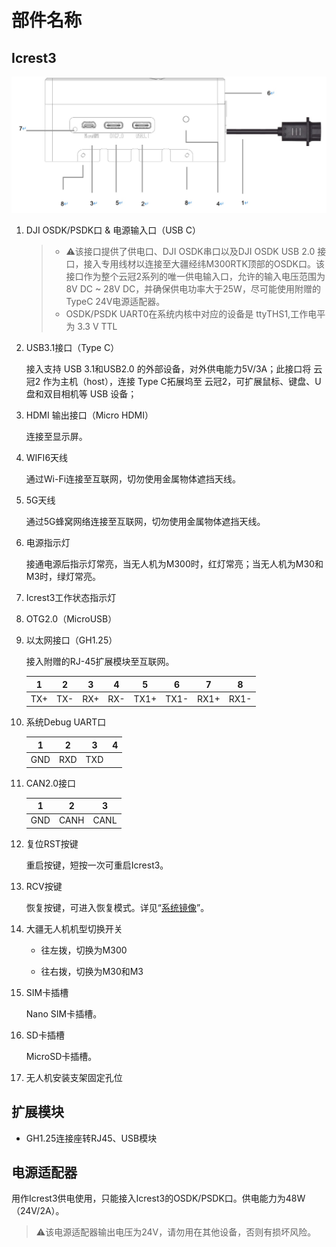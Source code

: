 # 部件名称

## Icrest3




![部件说明](../images/%E9%83%A8%E4%BB%B6%E8%AF%B4%E6%98%8E.jpg)




1. DJI OSDK/PSDK口 & 电源输入口（USB C）

   > - ⚠️该接口提供了供电口、DJI OSDK串口以及DJI OSDK USB 2.0 接口，接入专用线材以连接至大疆经纬M300RTK顶部的OSDK口。该接口作为整个云冠2系列的唯一供电输入口，允许的输入电压范围为8V DC ~ 28V DC，并确保供电功率大于25W，尽可能使用附赠的TypeC 24V电源适配器。
   > - OSDK/PSDK UART0在系统内核中对应的设备是 ttyTHS1,工作电平为 3.3 V TTL

2. USB3.1接口（Type C）

   接入支持 USB 3.1和USB2.0 的外部设备，对外供电能力5V/3A；此接口将 云冠2 作为主机（host），连接 Type C拓展坞至 云冠2，可扩展鼠标、键盘、U盘和双目相机等 USB 设备；

3. HDMI 输出接口（Micro HDMI）

   连接至显示屏。

4. WIFI6天线

   通过Wi-Fi连接至互联网，切勿使用金属物体遮挡天线。

5. 5G天线

   通过5G蜂窝网络连接至互联网，切勿使用金属物体遮挡天线。

6. 电源指示灯

   接通电源后指示灯常亮，当无人机为M300时，红灯常亮；当无人机为M30和M3时，绿灯常亮。

7. Icrest3工作状态指示灯

8. OTG2.0（MicroUSB）

9. 以太网接口（GH1.25）

   接入附赠的RJ-45扩展模块至互联网。

   |  1   |  2   |  3   |  4   |  5   |  6   |  7   |  8   |
   | :--: | :--: | :--: | :--: | :--: | :--: | :--: | :--: |
   | TX+  | TX-  | RX+  | RX-  | TX1+ | TX1- | RX1+ | RX1- |

   

10. 系统Debug UART口

    |  1   |  2   |  3   |  4   |
    | :--: | :--: | :--: | :--: |
    | GND  | RXD  | TXD  |      |

    

11. CAN2.0接口

    |  1   |  2   |  3   |
    | :--: | :--: | :--: |
    | GND  | CANH | CANL |

12. 复位RST按键

    重启按键，短按一次可重启Icrest3。

13. RCV按键

    恢复按键，可进入恢复模式。详见“[系统镜像]()”。

14. 大疆无人机机型切换开关

    - 往左拨，切换为M300

    - 往右拨，切换为M30和M3

15. SIM卡插槽

    Nano SIM卡插槽。

16. SD卡插槽

    MicroSD卡插槽。

17. 无人机安装支架固定孔位

## 扩展模块

- GH1.25连接座转RJ45、USB模块

## 电源适配器

用作Icrest3供电使用，只能接入Icrest3的OSDK/PSDK口。供电能力为48W（24V/2A）。

> ⚠️该电源适配器输出电压为24V，请勿用在其他设备，否则有损坏风险。
